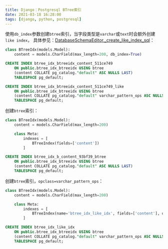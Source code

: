 ```yaml
---
title: Django：Postgresql BTree索引
date: 2021-03-18 16:28:00
tags: [django, python, postgresql]
---
```


使用`db_index`参数创建`btree`索引，当字段类型是`varchar`或`text`时会额外创建`like index`，
具体参见：[DatabaseSchemaEditor._create_like_index_sql][]：

[DatabaseSchemaEditor._create_like_index_sql]: https://github.com/django/django/blob/6efc35b4fe3009666e56a60af0675d7d532bf4ff/django/db/backends/postgresql/schema.py#L69

```python
class BTreeIdx(models.Model):
    content = models.CharField(max_length=200, db_index=True)
```

```sql
CREATE INDEX btree_idx_btreeidx_content_511ce749
    ON public.btree_idx_btreeidx USING btree
    (content COLLATE pg_catalog."default" ASC NULLS LAST)
    TABLESPACE pg_default;

CREATE INDEX btree_idx_btreeidx_content_511ce749_like
    ON public.btree_idx_btreeidx USING btree
    (content COLLATE pg_catalog."default" varchar_pattern_ops ASC NULLS LAST)
    TABLESPACE pg_default;
```

<!--more-->

创建`btree`索引：

```python
class BTreeIdx(models.Model):
    content = models.CharField(max_length=200)

    class Meta:
        indexes = [
            BTreeIndex(fields=['content'])
        ]
```

```sql
CREATE INDEX btree_idx_b_content_93bf39_btree
    ON public.btree_idx_btreeidx USING btree
    (content COLLATE pg_catalog."default" ASC NULLS LAST)
    TABLESPACE pg_default;
```

创建`btree`索引，`opclass=varchar_pattern_ops`：

```python
class BTreeIdx(models.Model):
    content = models.CharField(max_length=200)

    class Meta:
        indexes = [
            BTreeIndex(name='btree_idx_like_idx', fields=['content'], opclasses=['varchar_pattern_ops'])
        ]
```

```sql
CREATE INDEX btree_idx_like_idx
    ON public.btree_idx_btreeidx USING btree
    (content COLLATE pg_catalog."default" varchar_pattern_ops ASC NULLS LAST)
    TABLESPACE pg_default;
```
